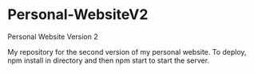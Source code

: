 # Personal-WebsiteV2
Personal Website Version 2

My repository for the second version of my personal website. To deploy, npm install in directory and then npm start to start the server.
